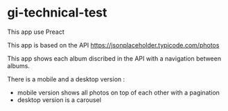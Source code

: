 # gi-technical-test

This app use Preact

This app is based on the API https://jsonplaceholder.typicode.com/photos

This app shows each album discribed in the API with a navigation between albums.

There is a mobile and a desktop version :

- mobile version shows all photos on top of each other with a pagination
- desktop version is a carousel
